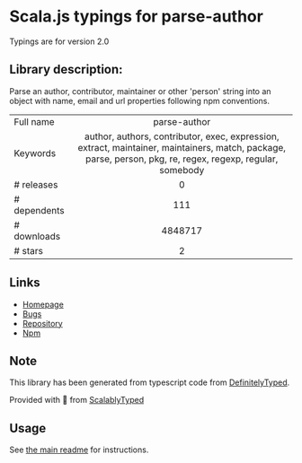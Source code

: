 
# Scala.js typings for parse-author

Typings are for version 2.0

## Library description:
Parse an author, contributor, maintainer or other 'person' string into an object with name, email and url properties following npm conventions.

|                    |                 |
| ------------------ | :-------------: |
| Full name          | parse-author |
| Keywords           | author, authors, contributor, exec, expression, extract, maintainer, maintainers, match, package, parse, person, pkg, re, regex, regexp, regular, somebody |
| # releases         | 0 |
| # dependents       | 111 |
| # downloads        | 4848717 |
| # stars            | 2 |

## Links
- [Homepage](https://github.com/jonschlinkert/parse-author)
- [Bugs](https://github.com/jonschlinkert/parse-author/issues)
- [Repository](https://github.com/jonschlinkert/parse-author)
- [Npm](https://www.npmjs.com/package/parse-author)
    


## Note
This library has been generated from typescript code from [DefinitelyTyped](https://definitelytyped.org).

Provided with :purple_heart: from [ScalablyTyped](https://github.com/oyvindberg/ScalablyTyped)

## Usage
See [the main readme](../../readme.md) for instructions.


